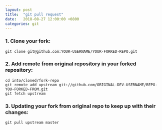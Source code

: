 ```yaml
---
layout: post
title:  "git pull request"
date:   2018-08-27 12:00:00 +0800
categories: git
---
```


### 1. Clone your fork:

    git clone git@github.com:YOUR-USERNAME/YOUR-FORKED-REPO.git

### 2. Add remote from original repository in your forked repository:

    cd into/cloned/fork-repo
    git remote add upstream git://github.com/ORIGINAL-DEV-USERNAME/REPO-YOU-FORKED-FROM.git
    git fetch upstream

### 3. Updating your fork from original repo to keep up with their changes:

    git pull upstream master
